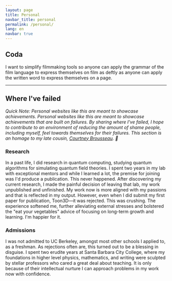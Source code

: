 ```yaml
---
layout: page
title: Personal
navbar_title: personal
permalink: /personal/
lang: en
navbar: true
---
```


## Coda

I want to simplify filmmaking tools so anyone can apply the grammar of the film language to express themselves on film as deftly as anyone can apply the written word to express themselves on a page.

___
## Where I've failed

*Quick Note: Personal websites like this are meant to showcase achievements. Personal websites like this are meant to showcase achievements that are built on failures.  By sharing where I've failed, I hope to contribute to an environment of reducing the amount of shame people, including myself, feel towards themselves for their failures. This section is an homage to my late cousin, [Courtney Brousseau](https://courtneybrousseau.github.io). 🍍*

### Research
In a past life, I did research in quantum computing, studying quantum algorithms for simulating quantum field theories. I spent two years in my lab with exceptional mentors and while I learned a lot, the premise for joining was I'd produce a publication. This never happened. After discovering my current research, I made the painful decision of leaving that lab, my work unpublished and unfinished. My work now is more aligned with my passions and that is reflected in my output. However, even when I did submit my first paper for publication, Toon3D—it was rejected. This was crushing. The experience softened me, further alleviating external stresses and bolstered the "eat your vegetables" advice of focusing on long-term growth and learning. I'm happier for it. 

### Admissions
I was not admitted to UC Berkeley, amongst most other schools I applied to, as a freshman. As rejections often are, this turned out to be a blessing in disguise. I spent two erudite years at Santa Barbara City College, where my foundations in higher level physics, mathematics, and writing were sculpted by stellar professors who cared a great deal about teaching. It is only because of their intellectual nurture I can approach problems in my work now with confidence.